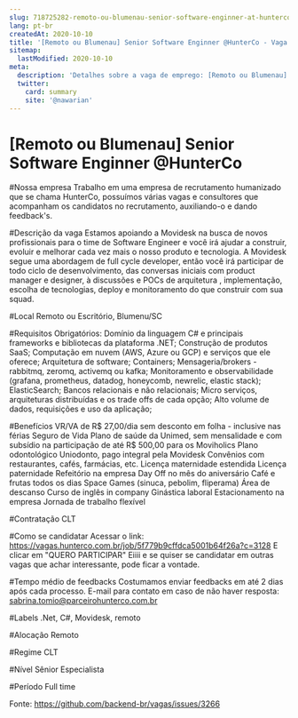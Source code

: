 ```yaml
---
slug: 718725282-remoto-ou-blumenau-senior-software-enginner-at-hunterco
lang: pt-br
createdAt: 2020-10-10
title: '[Remoto ou Blumenau] Senior Software Enginner @HunterCo - Vaga de Emprego'
sitemap:
  lastModified: 2020-10-10
meta:
  description: 'Detalhes sobre a vaga de emprego: [Remoto ou Blumenau] Senior Software Enginner @HunterCo'
  twitter:
    card: summary
    site: '@nawarian'
---
```


# [Remoto ou Blumenau] Senior Software Enginner @HunterCo

#Nossa empresa
Trabalho em uma empresa de recrutamento humanizado que se chama HunterCo, possuímos várias vagas e consultores que acompanham os candidatos no recrutamento, auxiliando-o e dando feedback's.

#Descrição da vaga
Estamos apoiando a Movidesk na busca de novos profissionais para o time de Software Engineer e você irá ajudar a construir, evoluir e melhorar cada vez mais o nosso produto e tecnologia. A Movidesk segue uma abordagem de full cycle developer, então você irá participar de todo ciclo de desenvolvimento, das conversas iniciais com product manager e designer, à discussões e POCs de arquitetura , implementação, escolha de tecnologias, deploy e monitoramento do que construir com sua squad.

#Local
Remoto ou Escritório, Blumenu/SC

#Requisitos
Obrigatórios:
Domínio da linguagem C# e principais frameworks e bibliotecas da plataforma .NET;
Construção de produtos SaaS;
Computação em nuvem (AWS, Azure ou GCP) e serviços que ele oferece;
Arquitetura de software;
Containers;
Mensageria/brokers - rabbitmq, zeromq, activemq ou kafka;
Monitoramento e observabilidade (grafana, prometheus, datadog, honeycomb, newrelic, elastic stack);
ElasticSearch;
Bancos relacionais e não relacionais;
Micro serviços, arquiteturas distribuídas e os trade offs de cada opção;
Alto volume de dados, requisições e uso da aplicação;

#Benefícios
VR/VA de R$ 27,00/dia sem desconto em folha - inclusive nas férias
Seguro de Vida
Plano de saúde da Unimed, sem mensalidade e com subsídio na participação de até R$ 500,00 para os Moviholics
Plano odontológico Uniodonto, pago integral pela Movidesk
Convênios com restaurantes, cafés, farmácias, etc.
Licença maternidade estendida
Licença paternidade
Refeitório na empresa
Day Off no mês do aniversário
Café e frutas todos os dias
Space Games (sinuca, pebolim, fliperama)
Área de descanso
Curso de inglês in company
Ginástica laboral
Estacionamento na empresa
Jornada de trabalho flexível

#Contratação
CLT

#Como se candidatar
Acessar o link: https://vagas.hunterco.com.br/job/5f779b9cffdca5001b64f26a?c=3128
E clicar em "QUERO PARTICIPAR"
Eiiii e se quiser se candidatar em outras vagas que achar interessante, pode ficar a vontade.

#Tempo médio de feedbacks
Costumamos enviar feedbacks em até 2 dias após cada processo.
E-mail para contato em caso de não haver resposta: sabrina.tomio@parceirohunterco.com.br

#Labels
.Net, C#, Movidesk, remoto

#Alocação
Remoto

#Regime
CLT

#Nível
Sênior
Especialista

#Período
Full time

Fonte: https://github.com/backend-br/vagas/issues/3266